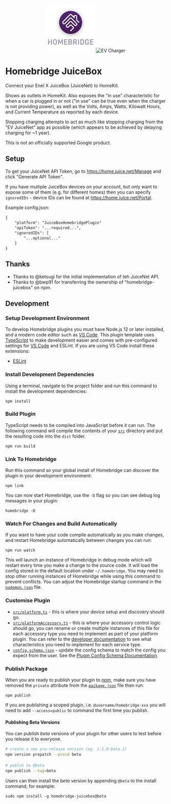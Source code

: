 
<p align="center">

<img alt="Homebridge" src="https://github.com/homebridge/branding/raw/master/logos/homebridge-wordmark-logo-vertical.png" height="150"> 

<img alt="EV Charger" src="https://user-images.githubusercontent.com/877679/203036918-5cf9dc33-a14b-450e-9413-77d4f7abf0aa.svg" height="150">

</p>


# Homebridge JuiceBox

Connect your Enel X JuiceBox (JuiceNet) to HomeKit.

Shows as outlets in HomeKit. Also exposes the "in use" characteristic for when a car is plugged in or not ("in use" can be true even when the charger is not providing power), as well as the Volts, Amps, Watts, Kilowatt Hours, and Current Temperature as reported by each device.

Stopping charging attempts to act as much like stopping charging from the "EV JuiceNet" app as possible (which appears to be achieved by delaying charging for ~1 year).

This is not an officially supported Google product.

## Setup

To get your JuiceNet API Token, go to https://home.juice.net/Manage and click "Generate API Token".

If you have multiple JuiceBox devices on your account, but only want to expose some of them (e.g. for different homes) then you can specify `ignoredIDs` - device IDs can be found at https://home.juice.net/Portal.

Example config.json:
```
{
    "platform": "JuiceBoxHomebridgePlugin"
    "apiToken": "...required...",
    "ignoredIDs": [
        "...optional..."
    ]
}
```

## Thanks

- Thanks to @ketsugi for the initial implementation of teh JuiceNet API.
- Thanks to @bwp91 for transferring the ownership of "homebridge-juicebox" on npm.

## Development

### Setup Development Environment

To develop Homebridge plugins you must have Node.js 12 or later installed, and a modern code editor such as [VS Code](https://code.visualstudio.com/). This plugin template uses [TypeScript](https://www.typescriptlang.org/) to make development easier and comes with pre-configured settings for [VS Code](https://code.visualstudio.com/) and ESLint. If you are using VS Code install these extensions:

* [ESLint](https://marketplace.visualstudio.com/items?itemName=dbaeumer.vscode-eslint)

### Install Development Dependencies

Using a terminal, navigate to the project folder and run this command to install the development dependencies:

```
npm install
```

### Build Plugin

TypeScript needs to be compiled into JavaScript before it can run. The following command will compile the contents of your [`src`](./src) directory and put the resulting code into the `dist` folder.

```
npm run build
```

### Link To Homebridge

Run this command so your global install of Homebridge can discover the plugin in your development environment:

```
npm link
```

You can now start Homebridge, use the `-D` flag so you can see debug log messages in your plugin:

```
homebridge -D
```

### Watch For Changes and Build Automatically

If you want to have your code compile automatically as you make changes, and restart Homebridge automatically between changes you can run:

```
npm run watch
```

This will launch an instance of Homebridge in debug mode which will restart every time you make a change to the source code. It will load the config stored in the default location under `~/.homebridge`. You may need to stop other running instances of Homebridge while using this command to prevent conflicts. You can adjust the Homebridge startup command in the [`nodemon.json`](./nodemon.json) file.

### Customise Plugin

* [`src/platform.ts`](./src/platform.ts) - this is where your device setup and discovery should go.
* [`src/platformAccessory.ts`](./src/platformAccessory.ts) - this is where your accessory control logic should go, you can rename or create multiple instances of this file for each accessory type you need to implement as part of your platform plugin. You can refer to the [developer documentation](https://developers.homebridge.io/) to see what characteristics you need to implement for each service type.
* [`config.schema.json`](./config.schema.json) - update the config schema to match the config you expect from the user. See the [Plugin Config Schema Documentation](https://developers.homebridge.io/#/config-schema).


### Publish Package

When you are ready to publish your plugin to [npm](https://www.npmjs.com/), make sure you have removed the `private` attribute from the [`package.json`](./package.json) file then run:

```
npm publish
```

If you are publishing a scoped plugin, i.e. `@username/homebridge-xxx` you will need to add `--access=public` to command the first time you publish.

#### Publishing Beta Versions

You can publish *beta* versions of your plugin for other users to test before you release it to everyone.

```bash
# create a new pre-release version (eg. 2.1.0-beta.1)
npm version prepatch --preid beta

# publsh to @beta
npm publish --tag=beta
```

Users can then install the  *beta* version by appending `@beta` to the install command, for example:

```
sudo npm install -g homebridge-juicebox@beta
```
